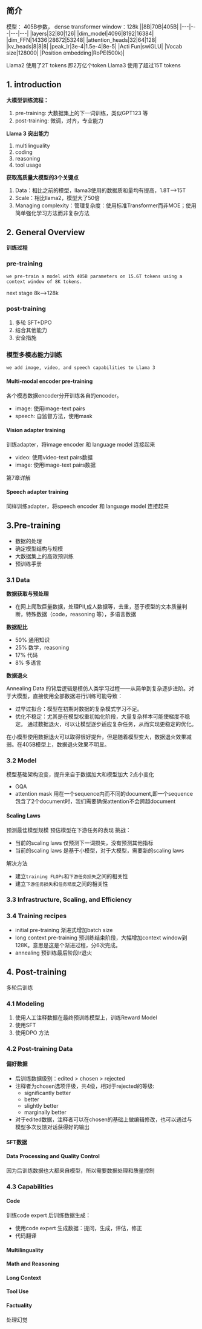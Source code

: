 ## 简介
模型：
405B参数， dense transformer
window：128k
||8B|70B|405B|
|---|---|---|---|
|layers|32|80|126|
|dim_model|4096|8192|16384|
|dim_FFN|14336|28672|53248|
|attention_heads|32|64|128|
|kv_heads|8|8|8|
|peak_lr|3e-4|1.5e-4|8e-5|
|Acti Fun|swiGLU|
|Vocab size|128000|
|Position embedding|RoPE(500k)|

Llama2 使用了2T tokens 即2万亿个token
Llama3 使用了超过15T tokens

## 1. introduction
**大模型训练流程：**
1. pre-training: 大数据集上的下一词训练，类似GPT123 等
2. post-training: 微调，对齐，专业能力

**Llama 3 突出能力**
1. multilinguality
2. coding
3. reasoning
4. tool usage

**获取高质量大模型的3个关键点**
1. Data：相比之前的模型，llama3使用的数据质和量均有提高，1.8T-->15T
2. Scale：相比llama2，模型大了50倍
3. Managing complexity：管理复杂度：使用标准Transformer而非MOE；使用简单强化学习方法而非复杂方法

## 2. General Overview
**训练过程**
### pre-training
`
we pre-train a model with 405B parameters on 15.6T tokens using a
context window of 8K tokens.
`

next stage 8k-->128k
### post-training

1. 多轮 SFT+DPO
2. 结合其他能力
3. 安全措施

### 模型多模态能力训练
`we add image, video, and speech capabilities to Llama 3`

#### Multi-modal encoder pre-training
各个模态数据encoder分开训练各自的encoder。
- image: 使用image-text pairs
- speech: 自监督方法，使用mask

#### Vision adapter training
训练adapter，将image encoder 和 language model 连接起来
- video: 使用video-text pairs数据
- image: 使用image-text pairs数据

第7章详解

#### Speech adapter training
同样训练adapter，将speech encoder 和 language model 连接起来

## 3.Pre-training
- 数据的处理
- 确定模型结构与规模
- 大数据集上的高效预训练
- 预训练手册

### 3.1 Data

**数据获取与预处理**
- 在网上爬取巨量数据，处理PII,成人数据等，去重，基于模型的文本质量判断，特殊数据（code，reasoning 等），多语言数据

**数据配比**
- 50% 通用知识
- 25% 数学，reasoning
- 17% 代码
- 8% 多语言

**数据退火**

Annealing Data 的背后逻辑是模仿人类学习过程——从简单到复杂逐步进阶。对于大模型，直接使用全部数据进行训练可能导致：

- 过早过拟合：模型在初期对数据的复杂模式学习不足。
- 优化不稳定：尤其是在模型权重初始化阶段，大量复杂样本可能使梯度不稳定。 通过数据退火，可以让模型逐步适应复杂任务，从而实现更稳定的优化。

在小模型使用数据退火可以取得很好提升，但是随着模型变大，数据退火效果减弱。在405B模型上，数据退火效果不明显。
### 3.2 Model

模型基础架构没变，提升来自于数据加大和模型加大
2点小变化
- GQA
- attention mask 用在一个sequence内而不同的document,即一个sequence包含了2个document时，我们需要确保attention不会跨越document

#### Scaling Laws
预测最佳模型规模
预估模型在下游任务的表现
挑战：
- 当前的scaling laws 仅预测下一词损失，没有预测其他指标
- 当前的scaling laws 是基于小模型，对于大模型，需要新的scaling laws

解决方法
- 建立`training FLOPs`和`下游任务损失`之间的相关性
- 建立`下游任务损失`和`任务精度`之间的相关性

### 3.3 Infrastructure, Scaling, and Efficiency

### 3.4 Training recipes
- initial pre-training
渐进式增加batch size
- long context pre-training
预训练结束阶段，大幅增加context window到128K。意思是这是个渐进过程，分6次完成。
- annealing
预训练最后阶段lr退火

## 4. Post-training
多轮后训练
### 4.1 Modeling
1. 使用人工注释数据在最终预训练模型上，训练Reward Model
2. 使用SFT
3. 使用DPO 方法
### 4.2 Post-training Data

#### 偏好数据
- 后训练数据级别：edited > chosen > rejected
- 注释者为chosen选项评级，共4级，相对于rejected的等级:
    - significantly better
    - better
    - slightly better
    - marginally better
- 对于edited数据，注释者可以在chosen的基础上做编辑修改，也可以通过与模型多次反馈对话获得好的输出

#### SFT数据
#### Data Processing and Quality Control
因为后训练数据也大都来自模型，所以需要数据处理和质量控制

### 4.3 Capabilities
#### Code
训练code expert
后训练数据生成：
- 使用code expert 生成数据：提问，生成，评估，修正
- 代码翻译

#### Multilinguality

#### Math and Reasoning

#### Long Context

#### Tool Use

#### Factuality
处理幻觉

